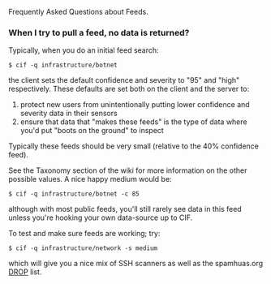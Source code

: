 Frequently Asked Questions about Feeds.


### When I try to pull a feed, no data is returned? ###
Typically, when you do an initial feed search:
```
$ cif -q infrastructure/botnet
```

the client sets the default confidence and severity to "95" and "high" respectively. These defaults are set both on the client and the server to:
  1. protect new users from unintentionally putting lower confidence and severity data in their sensors
  1. ensure that data that "makes these feeds" is the type of data where you'd put "boots on the ground" to inspect

Typically these feeds should be very small (relative to the 40% confidence feed).

See the Taxonomy section of the wiki for more information on the other possible values. A nice happy medium would be:
```
$ cif -q infrastructure/botnet -c 85
```

although with most public feeds, you'll still rarely see data in this feed unless you're hooking your own data-source up to CIF.

To test and make sure feeds are working; try:
```
$ cif -q infrastructure/network -s medium
```

which will give you a nice mix of SSH scanners as well as the spamhuas.org [DROP](http://www.spamhaus.org/drop/) list.